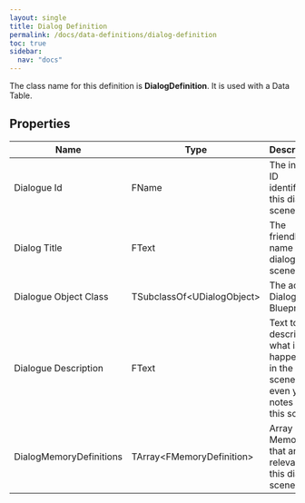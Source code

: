 ```yaml
---
layout: single
title: Dialog Definition
permalink: /docs/data-definitions/dialog-definition
toc: true
sidebar:
  nav: "docs"
---
```




The class name for this definition is **DialogDefinition**. It is used with a Data Table.

## Properties

| Name | Type | Description |
| --- | --- | --- |
| Dialogue Id | FName | The internal ID identifying this dialog scene |
| Dialog Title | FText | The friendly name of the dialog scene |
| Dialogue Object Class | TSubclassOf\<UDialogObject\> | The actual Dialog Blueprint |
| Dialogue Description | FText | Text to describe what is happening in the scene, or even your notes about this scene |
| DialogMemoryDefinitions | TArray\<FMemoryDefinition\> | Array of Memories that are relevant to this dialog scene |